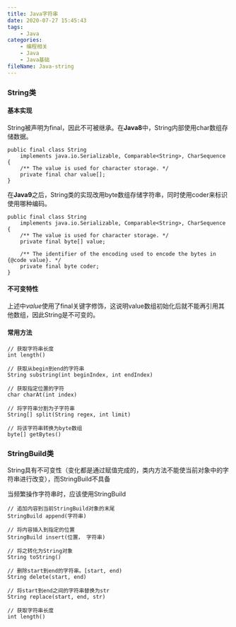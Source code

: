 ```yaml
---
title: Java字符串
date: 2020-07-27 15:45:43
tags:
	- Java
categories:
	- 编程相关
	- Java
	- Java基础
fileName: Java-string
---
```


### String类

#### 基本实现

String被声明为final，因此不可被继承。在**Java8**中，String内部使用char数组存储数据。

```
public final class String
    implements java.io.Serializable, Comparable<String>, CharSequence {
    /** The value is used for character storage. */
    private final char value[];
}
```

在**Java9**之后，String类的实现改用byte数组存储字符串，同时使用coder来标识使用哪种编码。

```
public final class String
    implements java.io.Serializable, Comparable<String>, CharSequence {
    /** The value is used for character storage. */
    private final byte[] value;

    /** The identifier of the encoding used to encode the bytes in {@code value}. */
    private final byte coder;
}
```

#### 不可变特性

上述中*value*使用了final关键字修饰，这说明value数组初始化后就不能再引用其他数组，因此String是不可变的。



#### 常用方法

```
// 获取字符串长度
int length()

// 获取从begin到end的字符串
String substring(int beginIndex, int endIndex)

// 获取指定位置的字符
char charAt(int index)

// 将字符串分割为子字符串
String[] split(String regex, int limit)	

// 将该字符串转换为byte数组
byte[] getBytes()	
```



### StringBuild类

String具有不可变性（变化都是通过赋值完成的，类内方法不能使当前对象中的字符串进行改变），而StringBuild不具备

当频繁操作字符串时，应该使用StringBuild

```
// 追加内容到当前StringBuild对象的末尾
StringBuild append(字符串)	

// 将内容插入到指定的位置
StringBuild insert(位置， 字符串)

// 将之转化为String对象
String toString()

// 删除start到end的字符串。[start, end)
String delete(start, end)

// 将start到end之间的字符串替换为str
String replace(start, end, str)

// 获取字符串长度
int length()
```

